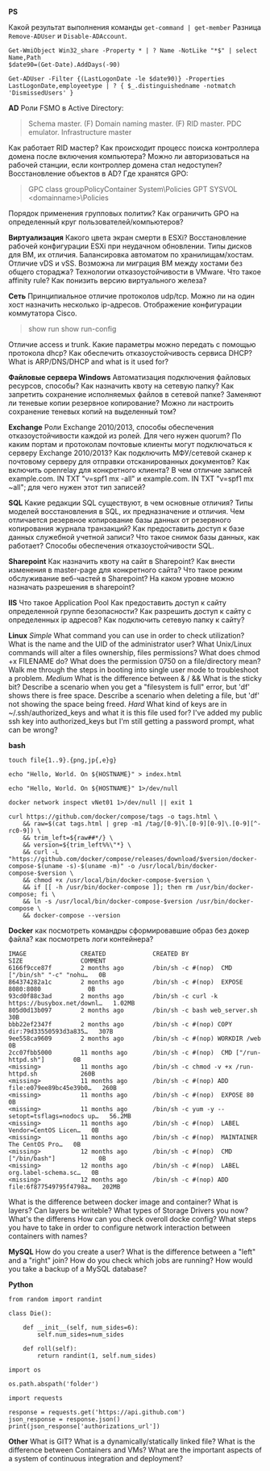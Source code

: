 **PS**

Какой результат выполнения команды `get-command | get-member`
Разница `Remove-ADUser` и `Disable-ADAccount`.
```
Get-WmiObject Win32_share -Property * | ? Name -NotLike "*$" | select Name,Path 
$date90=(Get-Date).AddDays(-90) 
```
```
Get-ADUser -Filter {(LastLogonDate -le $date90)} -Properties LastLogonDate,employeetype | ? { $_.distinguishedname -notmatch 'DismissedUsers' }
```
**AD**
Роли FSMO в Active Directory:
> Schema master. (F)
> Domain naming master. (F)
> RID master.
> PDC emulator.
> Infrastructure master

Как работает RID мастер?
Как происходит процесс поиска контроллера домена после включения компьютера?
Можно ли авторизоваться на рабочей станции, если контроллер домена стал недоступен?
Восстановление объектов в AD?
Где хранятся GPO:
> GPC class groupPolicyContainer System\Policies
> GPT SYSVOL \<domainname>\Policies

Порядок применения групповых политик?
Как ограничить GPO на определенный круг пользователей/компьютеров?

**Виртуализация**
Какого цвета экран смерти в ESXi?
Восстановление рабочей конфигурации ESXi при неудачном обновлении.
Типы дисков для ВМ, их отличия.
Балансировка автоматом по хранилищам/хостам.
Отличие vDS и vSS.
Возможна ли миграция ВМ между хостами без общего стораджа?
Технологии отказоустойчивости в VMware.
Что такое affinity rule?
Как понизить версию виртуального железа?

**Сеть**
Принципиальное отличие протоколов udp/tcp.
Можно ли на один хост назначить несколько ip-адресов.
Отображение конфигурации коммутатора Cisco.
> show run
> show run-config

Отличие access и trunk.
Какие параметры можно передать с помощью протокола dhcp?
Как обеспечить отказоустойчивость сервиса DHCP?
What is ARP/DNS/DHCP and what is it used for?

**Файловые сервера Windows**
Автоматизация подключения файловых ресурсов, способы?
Как назначить квоту на сетевую папку?
Как запретить сохранение исполняемых файлов в сетевой папке?
Заменяют ли теневые копии резервное копирование?
Можно ли настроить сохранение теневых копий на выделенный том?

**Exchange**
Роли Exchange 2010/2013, способы обеспечения отказоустойчивости каждой из ролей.
Для чего нужен quorum?
По каким портам и протоколам почтовые клиенты могут подключаться к серверу Exchange 2010/2013?
Как подключить МФУ/сетевой сканер к почтовому серверу для отправки отсканированных документов?
Как включить openrelay для конкретного клиента?
В чем отличие записей example.com. IN TXT "v=spf1 mx -all" и example.com. IN TXT "v=spf1 mx ~all"; для чего нужен этот тип записей?

**SQL**
Какие редакции SQL существуют, в чем основные отличия?
Типы моделей восстановления в SQL, их предназначение и отличия.
Чем отличается резервное копирование базы данных от резервного копирования журнала транзакций?
Как предоставить доступ к базе данных служебной учетной записи?
Что такое снимок базы данных, как работает?
Способы обеспечения отказоустойчивости SQL.

**Sharepoint**
Как назначить квоту на сайт в Sharepoint?
Как внести изменения в master-page для конкретного сайта?
Что такое режим обслуживание веб-частей в Sharepoint?
На каком уровне можно назначать разрешения в sharepoint?

**IIS**
Что такое Application Pool
Как предоставить доступ к сайту определенной группе безопасности?
Как разрешить доступ к сайту с определенных ip адресов?
Как подключить сетевую папку к сайту?

**Linux**
*Simple*
What command you can use in order to check utilization?
What is the name and the UID of the administrator user?
What Unix/Linux commands will alter a files ownership, files permissions?
What does chmod +x FILENAME do?
What does the permission 0750 on a file/directory  mean?
Walk me through the steps in booting into single user mode to troubleshoot a problem.
*Medium*
What is the difference between & / &&
What is the sticky bit?
Describe a scenario when you get a "filesystem is full" error, but 'df' shows there is free space.
Describe a scenario when deleting a file, but 'df' not showing the space being freed.
*Hard*
What kind of keys are in ~/.ssh/authorized_keys and what it is this file used for?
I've added my public ssh key into authorized_keys but I'm still getting a password prompt, what can be wrong?

**bash**
```
touch file{1..9}.{png,jp{,e}g}
```
```
echo "Hello, World. On ${HOSTNAME}" > index.html
```
```
echo "Hello, World. On ${HOSTNAME}" 1>/dev/null
```
```
docker network inspect vNet01 1>/dev/null || exit 1
```
```
curl https://github.com/docker/compose/tags -o tags.html \
    && raw=$(cat tags.html | grep -m1 /tag/[0-9]\.[0-9][0-9]\.[0-9][^-rc0-9]) \
    && trim_left=${raw##*/} \
    && version=${trim_left%%\"*} \
    && curl -L "https://github.com/docker/compose/releases/download/$version/docker-compose-$(uname -s)-$(uname -m)" -o /usr/local/bin/docker-compose-$version \
    && chmod +x /usr/local/bin/docker-compose-$version \
    && if [[ -h /usr/bin/docker-compose ]]; then rm /usr/bin/docker-compose; fi \
    && ln -s /usr/local/bin/docker-compose-$version /usr/bin/docker-compose \
    && docker-compose --version
```

**Docker**
как посмотреть командры сформировавшие образ без докер файла?
как посмотреть логи контейнера?
```
IMAGE               CREATED             CREATED BY                                      SIZE                COMMENT
6166f9cce87f        2 months ago        /bin/sh -c #(nop)  CMD ["/bin/sh" "-c" "nohu…   0B
864374282a1c        2 months ago        /bin/sh -c #(nop)  EXPOSE 8080:8080             0B
93cd0f88c3ad        2 months ago        /bin/sh -c curl -k https://busybox.net/downl…   1.02MB
805d0d13b097        2 months ago        /bin/sh -c bash web_server.sh                   30B
bbb22ef2347f        2 months ago        /bin/sh -c #(nop) COPY dir:79d33550593d3a835…   307B
9ee558ca9609        2 months ago        /bin/sh -c #(nop) WORKDIR /web                  0B
2cc07fbb5000        11 months ago       /bin/sh -c #(nop)  CMD ["/run-httpd.sh"]        0B
<missing>           11 months ago       /bin/sh -c chmod -v +x /run-httpd.sh            260B
<missing>           11 months ago       /bin/sh -c #(nop) ADD file:e079ee89bc45e39b0…   260B
<missing>           11 months ago       /bin/sh -c #(nop)  EXPOSE 80                    0B
<missing>           11 months ago       /bin/sh -c yum -y --setopt=tsflags=nodocs up…   56.2MB
<missing>           11 months ago       /bin/sh -c #(nop)  LABEL Vendor=CentOS Licen…   0B
<missing>           11 months ago       /bin/sh -c #(nop)  MAINTAINER The CentOS Pro…   0B
<missing>           12 months ago       /bin/sh -c #(nop)  CMD ["/bin/bash"]            0B
<missing>           12 months ago       /bin/sh -c #(nop)  LABEL org.label-schema.sc…   0B
<missing>           12 months ago       /bin/sh -c #(nop) ADD file:6f877549795f4798a…   202MB
```
What is the difference between docker image and container?
What is layers?
Can layers be writeble?
What types of Storage Drivers you now? What's the differens
How can you check overoll docke config?
What steps you have to take in order to configure network interaction between containers with names?

**MySQL**
How do you create a user?
What is the difference between a "left" and a "right" join?
How do you check which jobs are running?
How would you take a backup of a MySQL database?

**Python**
```
from random import randint

class Die():
    
    def __init__(self, num_sides=6):
        self.num_sides=num_sides

    def roll(self):
        return randint(1, self.num_sides)
```
```
import os

os.path.abspath('folder')
```
```
import requests

response = requests.get('https://api.github.com')
json_response = response.json()
print(json_response['authorizations_url'])
```

**Other**
What is GIT?
What is a dynamically/statically linked file?
What is the difference between Containers and VMs?
What are the important aspects of a system of continuous integration and deployment?
